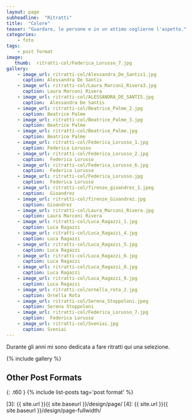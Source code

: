 ```yaml
---
layout: page
subheadline:  "Ritratti"
title:  "Colore"
teaser: "Guardare, le persone e in un attimo coglierne l'aspetto."
categories:
    - foto
tags:
    - post format
image:
   thumb:  ritratti-col/Federica_Lorusso_7.jpg
gallery:
    - image_url: ritratti-col/Alessandra_De_Santis1.jpg
      caption: Alessandra De Santis
    - image_url: ritratti-col/Laura_Marconi_Rivera3.jpg
      caption: Laura Marconi Rivera
    - image_url: ritratti-col/ALESSANDRA_DE_SANTIS.jpg
      caption:  Alessandra De Santis
    - image_url: ritratti-col/Beatrice_Palme_2.jpg
      caption: Beatrice Palme
    - image_url: ritratti-col/Beatrice_Palme_3.jpg
      caption: Beatrice Palme
    - image_url: ritratti-col/Beatrice_Palme.jpg
      caption: Beatrice Palme
    - image_url: ritratti-col/Federica_Lorusso_1.jpg
      caption: Federica Lorusso
    - image_url: ritratti-col/Federica_Lorusso_2.jpg
      caption:  Federica Lorusso
    - image_url: ritratti-col/Federica_Lorusso_6.jpg
      caption:  Federica Lorusso
    - image_url: ritratti-col/Federica_Lorusso.jpg
      caption:  Federica Lorusso
    - image_url: ritratti-col/firenze_gioandrez_1.jpeg
      caption:  Gioandrez
    - image_url: ritratti-col/firenze_Gioandrez.jpg
      caption: Gioandrez
    - image_url: ritratti-col/Laura_Marconi_Rivera.jpg
      caption: Laura Marconi Rivera
    - image_url: ritratti-col/Luca_Ragazzi_1.jpg
      caption: Luca Ragazzi
    - image_url: ritratti-col/Luca_Ragazzi_4.jpg
      caption: Luca Ragazzi
    - image_url: ritratti-col/Luca_Ragazzi_5.jpg
      caption: Luca Ragazzi
    - image_url: ritratti-col/Luca_Ragazzi_6.jpg
      caption: Luca Ragazzi
    - image_url: ritratti-col/Luca_Ragazzi_8.jpg
      caption: Luca Ragazzi
    - image_url: ritratti-col/Luca_Ragazzi_9.jpg
      caption: Luca Ragazzi
    - image_url: ritratti-col/ornella_rota_2.jpg
      caption: Ornella Rota
    - image_url: ritratti-col/Serena_Stoppoloni.jpeg
      caption: Serena Stoppoloni
    - image_url: ritratti-col/Federica_Lorusso_7.jpg
      caption:  Federica Lorusso
    - image_url: ritratti-col/Sveniai.jpg
      caption: Sveniai
---
```

Durante gli anni mi sono dedicata a fare ritratti qui una selezione.

<!--more-->

{% include gallery %}


## Other Post Formats
{: .t60 }
{% include list-posts tag='post format' %}



 [1]: http://foundation.zurb.com/docs/components/clearing.html
 [2]: http://foundation.zurb.com/docs/components/block_grid.html
 [3]: {{ site.url }}{{ site.baseurl }}/design/page/
 [4]: {{ site.url }}{{ site.baseurl }}/design/page-fullwidth/
